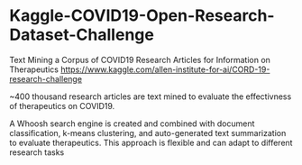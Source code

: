 # Kaggle-COVID19-Open-Research-Dataset-Challenge
Text Mining a Corpus of COVID19 Research Articles for Information on Therapeutics
https://www.kaggle.com/allen-institute-for-ai/CORD-19-research-challenge

~400 thousand research articles are text mined to evaluate the effectivness of therapeutics on COVID19.

A Whoosh search engine is created and combined with document classification, k-means clustering, and auto-generated text summarization to evaluate therapeutics.
This approach is flexible and can adapt to different research tasks
